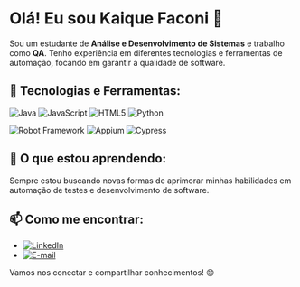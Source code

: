 # Olá! Eu sou Kaique Faconi 👋

Sou um estudante de **Análise e Desenvolvimento de Sistemas** e trabalho como **QA**. Tenho experiência em diferentes tecnologias e ferramentas de automação, focando em garantir a qualidade de software.

## 🚀 Tecnologias e Ferramentas:

![Java](https://img.shields.io/badge/Java-ED8B00?style=for-the-badge&logo=java&logoColor=white)
![JavaScript](https://img.shields.io/badge/JavaScript-F7DF1E?style=for-the-badge&logo=javascript&logoColor=black)
![HTML5](https://img.shields.io/badge/HTML5-E34F26?style=for-the-badge&logo=html5&logoColor=white)
![Python](https://img.shields.io/badge/Python-3776AB?style=for-the-badge&logo=python&logoColor=white)

![Robot Framework](https://img.shields.io/badge/Robot%20Framework-000000?style=for-the-badge&logo=robot-framework&logoColor=white)
![Appium](https://img.shields.io/badge/Appium-41BDF5?style=for-the-badge&logo=appium&logoColor=white)
![Cypress](https://img.shields.io/badge/Cypress-17202C?style=for-the-badge&logo=cypress&logoColor=white)

## 🌱 O que estou aprendendo:
Sempre estou buscando novas formas de aprimorar minhas habilidades em automação de testes e desenvolvimento de software.

## 📫 Como me encontrar:
- [![LinkedIn](https://img.shields.io/badge/LinkedIn-0077B5?style=for-the-badge&logo=linkedin&logoColor=white)](linkedin.com/in/kaique-faconi-873117217/)
- [![E-mail](https://img.shields.io/badge/Email-D14836?style=for-the-badge&logo=gmail&logoColor=white)](kaiquefaconi@gmail.com)

Vamos nos conectar e compartilhar conhecimentos! 😊



